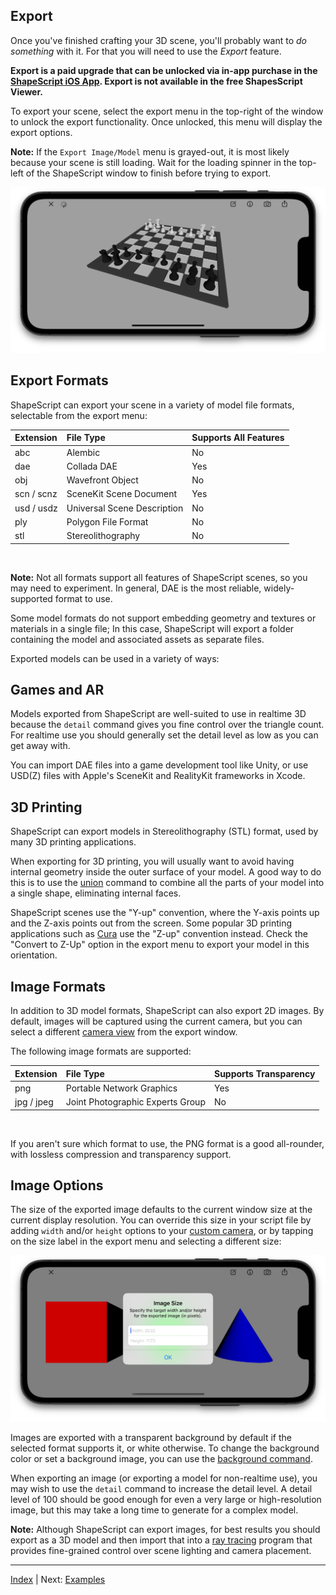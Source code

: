 Export
---

Once you've finished crafting your 3D scene, you'll probably want to *do something* with it. For that you will need to use the *Export* feature.

**Export is a paid upgrade that can be unlocked via in-app purchase in the [ShapeScript iOS App](https://apps.apple.com/app/id1606439346). Export is not available in the free ShapesScript Viewer.**

To export your scene, select the export menu in the top-right of the window to unlock the export functionality. Once unlocked, this menu will display the export options.

**Note:** If the `Export Image/Model` menu is grayed-out, it is most likely because your scene is still loading. Wait for the loading spinner in the top-left of the ShapeScript window to finish before trying to export.

![Loading](../../images/loading-ios.png)

## Export Formats

ShapeScript can export your scene in a variety of model file formats, selectable from the export menu:

Extension             | File Type                                        | Supports All Features
:-------------------- | :------------------------------------------------|:------------------------------
abc                   | Alembic                                          | No 
dae                   | Collada DAE                                      | Yes
obj                   | Wavefront Object                                 | No
scn / scnz            | SceneKit Scene Document                          | Yes
usd / usdz            | Universal Scene Description                      | No
ply                   | Polygon File Format                              | No
stl                   | Stereolithography                                | No

<br/>

**Note:** Not all formats support all features of ShapeScript scenes, so you may need to experiment. In general, DAE is the most reliable, widely-supported format to use.

Some model formats do not support embedding geometry and textures or materials in a single file; In this case, ShapeScript will export a folder containing the model and associated assets as separate files.

Exported models can be used in a variety of ways:

## Games and AR

Models exported from ShapeScript are well-suited to use in realtime 3D because the `detail` command gives you fine control over the triangle count. For realtime use you should generally set the detail level as low as you can get away with.

You can import DAE files into a game development tool like Unity, or use USD(Z) files with Apple's SceneKit and RealityKit frameworks in Xcode.

## 3D Printing

ShapeScript can export models in Stereolithography (STL) format, used by many 3D printing applications. 

When exporting for 3D printing, you will usually want to avoid having internal geometry inside the outer surface of your model. A good way to do this is to use the [union](csg.md#union) command to combine all the parts of your model into a single shape, eliminating internal faces.

ShapeScript scenes use the "Y-up" convention, where the Y-axis points up and the Z-axis points out from the screen. Some popular 3D printing applications such as [Cura](https://ultimaker.com/software/ultimaker-cura) use the "Z-up" convention instead. Check the "Convert to Z-Up" option in the export menu to export your model in this orientation.

## Image Formats

In addition to 3D model formats, ShapeScript can also export 2D images. By default, images will be captured using the current camera, but you can select a different [camera view](cameras.md) from the export window. 

The following image formats are supported:

Extension             | File Type                                         | Supports Transparency
:---------------------| :-------------------------------------------------|:------------------------------
png                   | Portable Network Graphics                         | Yes
jpg / jpeg            | Joint Photographic Experts Group                  | No

<br/>

If you aren't sure which format to use, the PNG format is a good all-rounder, with lossless compression and transparency support.

## Image Options

The size of the exported image defaults to the current window size at the current display resolution. You can override this size in your script file by adding `width` and/or `height` options to your [custom camera](cameras.md#pixel-dimensions), or by tapping on the size label in the export menu and selecting a different size:

![Export size](../../images/export-size-ios.png)

Images are exported with a transparent background by default if the selected format supports it, or white otherwise. To change the background color or set a background image, you can use the [background command](commands.md#background).

When exporting an image (or exporting a model for non-realtime use), you may wish to use the `detail` command to increase the detail level. A detail level of 100 should be good enough for even a very large or high-resolution image, but this may take a long time to generate for a complex model.

**Note:** Although ShapeScript can export images, for best results you should export as a 3D model and then import that into a [ray tracing](https://en.wikipedia.org/wiki/Ray_tracing_(graphics)) program that provides fine-grained control over scene lighting and camera placement.

---
[Index](index.md) | Next: [Examples](examples.md)
